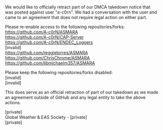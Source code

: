 We would like to officially retract part of our DMCA takedown notice that was posted against user "a-c0rn". We had a conversation with the user and came to an agreement that does not require legal action on either part.

Please re-enable access to the following repositories/forks:  
https://github.com/A-c0rN/ASMARA  
https://github.com/A-c0rN/CAP-Server  
https://github.com/A-c0rN/ENDEC_Loggers  
[invalid]   
https://github.com/reggietorres/ASMARA  
https://github.com/ChrisChrome/ASMARA  
https://github.com/libmichaelm357/ASMARA  

Please keep the following repositories/forks disabled:  
[invalid]  
[invalid]  

This does serve as an official retraction of part of our takedown as we made an agreement outside of GitHub and any legal entity to take the above actions.

[private]  
Global Weather & EAS Society - [private]  
[private]  
